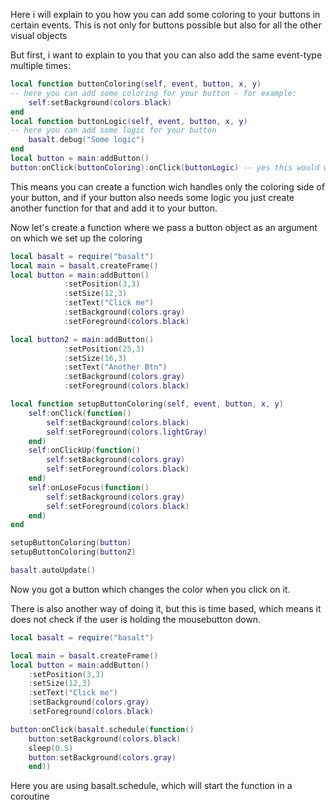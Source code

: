 Here i will explain to you how you can add some coloring to your buttons in certain events. This is not only for buttons possible but also for all the other visual objects

But first, i want to explain to you that you can also add the same event-type multiple times:
```lua
local function buttonColoring(self, event, button, x, y)
-- here you can add some coloring for your button - for example:
    self:setBackground(colors.black)
end
local function buttonLogic(self, event, button, x, y)
-- here you can add some logic for your button
    basalt.debug("Some logic")
end
local button = main:addButton()
button:onClick(buttonColoring):onClick(buttonLogic) -- yes this would work, if not its a bug!
```
This means you can create a function wich handles only the coloring side of your button, and if your button also needs some logic you just create another function for that and add it to your button.


Now let's create a function where we pass a button object as an argument on which we set up the coloring
```lua
local basalt = require("basalt")
local main = basalt.createFrame()
local button = main:addButton()
            :setPosition(3,3)
            :setSize(12,3)
            :setText("Click me")
            :setBackground(colors.gray)
            :setForeground(colors.black)

local button2 = main:addButton()
            :setPosition(25,3)
            :setSize(16,3)
            :setText("Another Btn")
            :setBackground(colors.gray)
            :setForeground(colors.black)

local function setupButtonColoring(self, event, button, x, y)
    self:onClick(function() 
        self:setBackground(colors.black) 
        self:setForeground(colors.lightGray) 
    end)
    self:onClickUp(function() 
        self:setBackground(colors.gray) 
        self:setForeground(colors.black) 
    end)
    self:onLoseFocus(function() 
        self:setBackground(colors.gray) 
        self:setForeground(colors.black) 
    end)
end

setupButtonColoring(button)
setupButtonColoring(button2)

basalt.autoUpdate()
```

Now you got a button which changes the color when you click on it.


There is also another way of doing it, but this is time based, which means it does not check if the user is holding the mousebutton down.
```lua
local basalt = require("basalt")

local main = basalt.createFrame()
local button = main:addButton()
    :setPosition(3,3)
    :setSize(12,3)
    :setText("Click me")
    :setBackground(colors.gray)
    :setForeground(colors.black)

button:onClick(basalt.schedule(function()
    button:setBackground(colors.black)
    sleep(0.5)
    button:setBackground(colors.gray)
    end))
```

Here you are using basalt.schedule, which will start the function in a coroutine